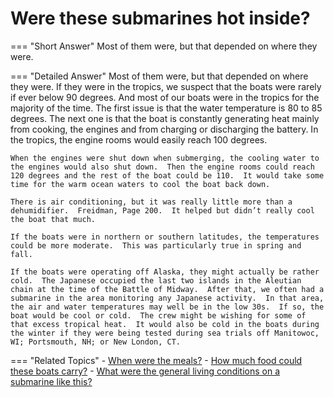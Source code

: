 # Were these submarines hot inside?


=== "Short Answer"
    Most of them were, but that depended on where they were.

=== "Detailed Answer"
    Most of them were, but that depended on where they were.  If they were in the tropics, we suspect that the boats were rarely if ever below 90 degrees.  And most of our boats were in the tropics for the majority of the time.  The first issue is that the water temperature is 80 to 85 degrees.  The next one is that the boat is constantly generating heat mainly from cooking, the engines and from charging or discharging the battery.  In the tropics, the engine rooms would easily reach 100 degrees.

    When the engines were shut down when submerging, the cooling water to the engines would also shut down.  Then the engine rooms could reach 120 degrees and the rest of the boat could be 110.  It would take some time for the warm ocean waters to cool the boat back down.

    There is air conditioning, but it was really little more than a dehumidifier.  Freidman, Page 200.  It helped but didn’t really cool the boat that much.

    If the boats were in northern or southern latitudes, the temperatures could be more moderate.  This was particularly true in spring and fall.

    If the boats were operating off Alaska, they might actually be rather cold.  The Japanese occupied the last two islands in the Aleutian chain at the time of the Battle of Midway.  After that, we often had a submarine in the area monitoring any Japanese activity.  In that area, the air and water temperatures may well be in the low 30s.  If so, the boat would be cool or cold.  The crew might be wishing for some of that excess tropical heat.  It would also be cold in the boats during the winter if they were being tested during sea trials off Manitowoc, WI; Portsmouth, NH; or New London, CT.

=== "Related Topics"
    - [When were the meals?](./when-were-the-meals.md)
    - [How much food could these boats carry?](./how-much-food-could-these-boats-carry.md)
    - [What were the general living conditions on a submarine like this?](./what-were-the-general-living-conditions-on-a-submarine-like-this.md)
